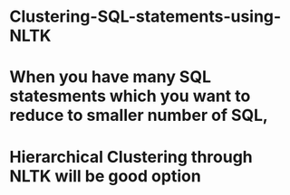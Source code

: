 # Clustering-SQL-statements-using-NLTK
# When you have many SQL statesments which you want to reduce to smaller number of SQL, 
# Hierarchical Clustering through NLTK will be good option
